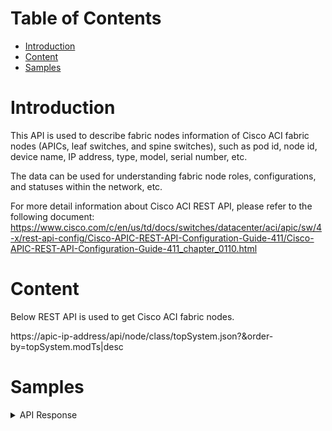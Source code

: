# Table of Contents
- [Introduction](#introduction)
- [Content](#content)
- [Samples](#sample)

# Introduction <a name="introduction"></a>
This API is used to describe fabric nodes information of Cisco ACI fabric nodes (APICs, leaf switches, and spine switches), such as pod id, node id, device name, IP address, type, model, serial number, etc.

The data can be used for understanding fabric node roles, configurations, and statuses within the network, etc. 

For more detail information about Cisco ACI REST API, please refer to the following document: https://www.cisco.com/c/en/us/td/docs/switches/datacenter/aci/apic/sw/4-x/rest-api-config/Cisco-APIC-REST-API-Configuration-Guide-411/Cisco-APIC-REST-API-Configuration-Guide-411_chapter_0110.html

# Content <a name="content"></a>
Below REST API is used to get Cisco ACI fabric nodes. 


https://apic-ip-address/api/node/class/topSystem.json?&order-by=topSystem.modTs|desc

# Samples <a name="sample"></a>
<details><summary>API Response</summary>

```json
[
    {
        "fabricNode": {
            "attributes": {
                "adSt": "on",
                "address": "10.1.200.66",
                "apicType": "apic",
                "childAction": "",
                "dn": "topology/pod-2/node-104",
                "extMngdBy": "",
                "fabricSt": "active",
                "id": "104",
                "lcOwn": "local",
                "model": "N9K-C9372PX-E",
                "monPolDn": "uni/fabric/monfab-default",
                "name": "NBLEAF-4",
                "nameAlias": "",
                "nodeType": "unspecified",
                "role": "leaf",
                "serial": "FDO222719E4",
                "vendor": "Cisco Systems, Inc",
            }
        }
    },
    {
        "fabricNode": {
            "attributes": {
        ....
            }
        }
   }
]
```
</details>
<br />